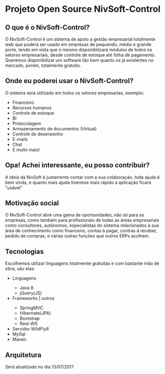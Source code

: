 <h1>Projeto Open Source NivSoft-Control</h1>


<h2>O que é o NivSoft-Control?</h2>
<p> O NivSoft-Control é um sistema de apoio a gestão empresarial totalmente web que poderá ser usado em empresas de pequendo, médio e grande porte, tendo em vista que o mesmo disponibilizará módulos de todos os setores empresariais, desde controle de estoque até folha de pagamento. Queremos disponibilizar um software tão bom quanto os já existentes no mercado, porém, totalmente gratuito.</p>

<h2>Onde eu poderei usar o NivSoft-Control?</h2>
<p>O sistema será utilizado em todos os setores empresarias, exemplo:</p>
<ul>
  <li>Financeiro</li>
  <li>Recursos humanos</li>
  <li>Controle de estoque</li>
  <li>BI</li>
  <li>Protocolagem</li>
  <li>Armazenamento de documentos (Virtual)</li>
  <li>Controle de desenpenho</li>
  <li>E-mails</li>
  <li>Chat</li>
  <li>E muito mais!</li>
</ul>

<h2>Opa! Achei interessante, eu posso contribuir?</h2>
<p>A ideia da NivSoft é justamente contar com a sua colaboração, toda ajuda é bem vinda, e quanto mais ajuda tivermos mais rápido a aplicação ficará "usável"</p>

<h2>Motivação social</h2>
<p>O NivSoft-Control abre uma gama de oportunidades, não só para as empresas, como também para profissionais de todas as áreas empresariais como consultores, autônomos, especialistas do sistema relacionados à sua área de conhecimento como financeiro, contas à pagar, contras à receber, pedido de compras, e várias outras funções que outros ERPs acolhem.</p>

<h2>Tecnologias</h2>
<p>Escolhemos utilizar linguagens totalmente gratuítas e com bastante mão de obra, são elas:<p>
<ul>
  <li>Linguagens</li>
  <ul>
    <li>Java 8</li>
    <li>jQuery(JS)</li>
  </ul>
  <li>Frameworks | outros</li>
  <ul>
    <li>SpringMVC</li>
    <li>Hibernate(JPA)</li>
    <li>Bootstrap</li>
    <li>Rest-WS</li>
  </ul>
  <li>Servidor WildFly8</li>
  <li>MySql</li>
  <li>Maven</li>
</ul>

<h2>Arquitetura</h1>
<p>Será atualizado no dia 13/07/2017</p>
